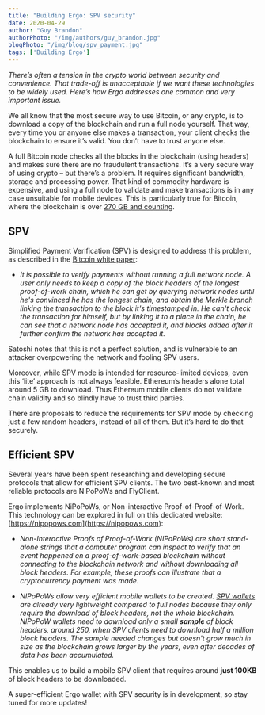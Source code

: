 ```yaml
---
title: "Building Ergo: SPV security"
date: 2020-04-29
author: "Guy Brandon"
authorPhoto: "/img/authors/guy_brandon.jpg"
blogPhoto: "/img/blog/spv_payment.jpg"
tags: ['Building Ergo']
---
```


_There’s often a tension in the crypto world between security and convenience. That trade-off is unacceptable if we want these technologies to be widely used. Here’s how Ergo addresses one common and very important issue._

We all know that the most secure way to use Bitcoin, or any crypto, is to download a copy of the blockchain and run a full node yourself. That way, every time you or anyone else makes a transaction, your client checks the blockchain to ensure it’s valid. You don’t have to trust anyone else.

A full Bitcoin node checks all the blocks in the blockchain (using headers) and makes sure there are no fraudulent transactions. It’s a very secure way of using crypto – but there’s a problem. It requires significant bandwidth, storage and processing power. That kind of commodity hardware is expensive, and using a full node to validate and make transactions is in any case unsuitable for mobile devices. This is particularly true for Bitcoin, where the blockchain is over [270 GB and counting](https://www.blockchain.com/charts/blocks-size).

## SPV

Simplified Payment Verification (SPV) is designed to address this problem, as described in the [Bitcoin white paper](https://bitcoin.org/bitcoin.pdf):

- _It is possible to verify payments without running a full network node. A user only needs to keep a copy of the block headers of the longest proof-of-work chain, which he can get by querying network nodes until he's convinced he has the longest chain, and obtain the Merkle branch linking the transaction to the block it's timestamped in. He can't check the transaction for himself, but by linking it to a place in the chain, he can see that a network node has accepted it, and blocks added after it further confirm the network has accepted it._
 
Satoshi notes that this is not a perfect solution, and is vulnerable to an attacker overpowering the network and fooling SPV users.

Moreover, while SPV mode is intended for resource-limited devices, even this ‘lite’ approach is not always feasible. Ethereum’s headers alone total around 5 GB to download. Thus Ethereum mobile clients do not validate chain validity and so blindly have to trust third parties.

There are proposals to reduce the requirements for SPV mode by checking just a few random headers, instead of all of them. But it’s hard to do that securely. 

## Efficient SPV

Several years have been spent researching and developing secure protocols that allow for efficient SPV clients. The two best-known and most reliable protocols are NiPoPoWs and FlyClient.

Ergo implements NiPoPoWs, or Non-interactive Proof-of-Proof-of-Work. This technology can be explored in full on this dedicated website: [https://nipopows.com](https://nipopows.com):

- _Non-Interactive Proofs of Proof-of-Work (NIPoPoWs) are short stand-alone strings that a computer program can inspect to verify that an event happened on a proof-of-work-based blockchain without connecting to the blockchain network and without downloading all block headers. For example, these proofs can illustrate that a cryptocurrency payment was made._

- _NIPoPoWs allow very efficient mobile wallets to be created. [SPV wallets](https://bitcoin.org/en/developer-guide#simplified-payment-verification-spv) are already very lightweight compared to full nodes because they only require the download of block headers, not the whole blockchain. NIPoPoW wallets need to download only a small ***sample*** of block headers, around 250, when SPV clients need to download half a million block headers. The sample needed changes but doesn't grow much in size as the blockchain grows larger by the years, even after decades of data has been accumulated._

This enables us to build a mobile SPV client that requires around __just 100KB__ of block headers to be downloaded.

A super-efficient Ergo wallet with SPV security is in development, so stay tuned for more updates!
